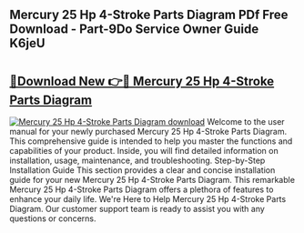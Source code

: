 ## Mercury 25 Hp 4-Stroke Parts Diagram PDf Free Download - Part-9Do Service Owner Guide K6jeU

# <h2><a href="http://dfjo7g.blite.top/?on=Mercury+25+Hp+4-Stroke+Parts+Diagram">🔗Download New 👉🔴 Mercury 25 Hp 4-Stroke Parts Diagram</a></h2>

[![Mercury 25 Hp 4-Stroke Parts Diagram download](https://i.imgur.com/lujVjoI.png)](http://dfjo7g.blite.top/?on=Mercury+25+Hp+4-Stroke+Parts+Diagram)
Welcome to the user manual for your newly purchased Mercury 25 Hp 4-Stroke Parts Diagram. This comprehensive guide is intended to help you master the functions and capabilities of your product. Inside, you will find detailed information on installation, usage, maintenance, and troubleshooting. Step-by-Step Installation Guide This section provides a clear and concise installation guide for your new Mercury 25 Hp 4-Stroke Parts Diagram. This remarkable Mercury 25 Hp 4-Stroke Parts Diagram offers a plethora of features to enhance your daily life. We're Here to Help Mercury 25 Hp 4-Stroke Parts Diagram. Our customer support team is ready to assist you with any questions or concerns.

